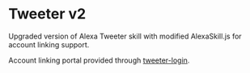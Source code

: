 # Tweeter v2

Upgraded version of Alexa Tweeter skill with modified AlexaSkill.js for account linking support.

Account linking portal provided through [tweeter-login](https://github.com/jkarbows/tweeter-login).
